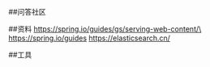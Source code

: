 ##问答社区

##资料
https://spring.io/guides/gs/serving-web-content/\<br>
https://spring.io/guides
https://elasticsearch.cn/


##工具
